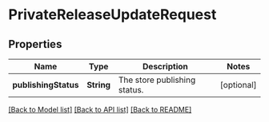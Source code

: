 # PrivateReleaseUpdateRequest

## Properties
Name | Type | Description | Notes
------------ | ------------- | ------------- | -------------
**publishingStatus** | **String** | The store publishing status. | [optional] 

[[Back to Model list]](../README.md#documentation-for-models) [[Back to API list]](../README.md#documentation-for-api-endpoints) [[Back to README]](../README.md)


